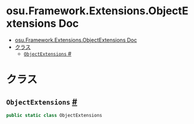 # osu.Framework.Extensions.ObjectExtensions Doc
- [osu.Framework.Extensions.ObjectExtensions Doc](#osuframeworkextensionsobjectextensions-doc)
- [クラス](#クラス)
  - [`ObjectExtensions` #](#objectextensions-)


# クラス
## `ObjectExtensions` [#](https://github.com/ppy/osu-framework/blob/master/osu.Framework/Extensions/ObjectExtensions/ObjectExtensions.cs#L11)
```csharp
public static class ObjectExtensions
```